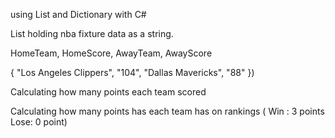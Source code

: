using List and Dictionary with C# 

List holding nba fixture data as a string.

HomeTeam, HomeScore, AwayTeam, AwayScore

{ "Los Angeles Clippers", "104", "Dallas Mavericks", "88" })

Calculating how many points each team scored

Calculating how many points has each team has on rankings ( Win : 3 points Lose: 0 point)
